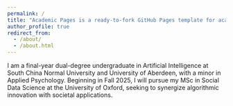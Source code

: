 ```yaml
---
permalink: /
title: "Academic Pages is a ready-to-fork GitHub Pages template for academic personal websites"
author_profile: true
redirect_from: 
  - /about/
  - /about.html
---
```


I am a final-year dual-degree undergraduate in Artificial Intelligence at South China Normal University and University of Aberdeen, with a minor in Applied Psychology. Beginning in Fall 2025, I will pursue my MSc in Social Data Science at the University of Oxford, seeking to synergize algorithmic innovation with societal applications.

